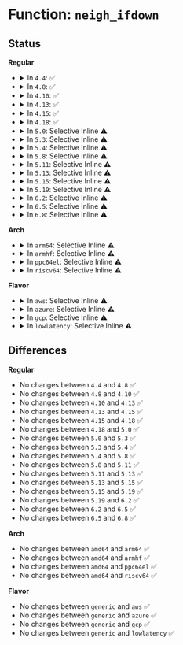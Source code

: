 # Function: <code>neigh_ifdown</code>

## Status
<b>Regular</b>
<ul>
<li>
<details>
<summary>In <code>4.4</code>: ✅</summary>

```c
int neigh_ifdown(struct neigh_table *tbl, struct net_device *dev);
```

**Collision:** Unique Global

**Inline:** No

**Transformation:** False

**Instances:**

```
In net/core/neighbour.c (ffffffff81727ae0)
Location: net/core/neighbour.c:253
Inline: False
Direct callers:
  - net/core/neighbour.c:neigh_table_clear
  - net/ipv4/arp.c:arp_ifdown
  - net/ipv6/addrconf.c:addrconf_ifdown
  - net/ipv6/addrconf.c:addrconf_ifdown
  - net/ipv6/ndisc.c:ndisc_netdev_event
```
**Symbols:**

```
ffffffff81727ae0-ffffffff81727bbf: neigh_ifdown (STB_GLOBAL)
```
</details>
</li>
<li>
<details>
<summary>In <code>4.8</code>: ✅</summary>

```c
int neigh_ifdown(struct neigh_table *tbl, struct net_device *dev);
```

**Collision:** Unique Global

**Inline:** No

**Transformation:** False

**Instances:**

```
In net/core/neighbour.c (ffffffff817915f0)
Location: net/core/neighbour.c:253
Inline: False
Direct callers:
  - net/core/neighbour.c:neigh_table_clear
  - net/ipv4/arp.c:arp_ifdown
  - net/ipv6/addrconf.c:addrconf_ifdown
  - net/ipv6/addrconf.c:addrconf_ifdown
  - net/ipv6/ndisc.c:ndisc_netdev_event
```
**Symbols:**

```
ffffffff817915f0-ffffffff817916cf: neigh_ifdown (STB_GLOBAL)
```
</details>
</li>
<li>
<details>
<summary>In <code>4.10</code>: ✅</summary>

```c
int neigh_ifdown(struct neigh_table *tbl, struct net_device *dev);
```

**Collision:** Unique Global

**Inline:** No

**Transformation:** False

**Instances:**

```
In net/core/neighbour.c (ffffffff817beec0)
Location: net/core/neighbour.c:254
Inline: False
Direct callers:
  - net/core/neighbour.c:neigh_table_clear
  - net/ipv4/arp.c:arp_ifdown
  - net/ipv6/addrconf.c:addrconf_ifdown
  - net/ipv6/addrconf.c:addrconf_ifdown
  - net/ipv6/ndisc.c:ndisc_netdev_event
```
**Symbols:**

```
ffffffff817beec0-ffffffff817bef9f: neigh_ifdown (STB_GLOBAL)
```
</details>
</li>
<li>
<details>
<summary>In <code>4.13</code>: ✅</summary>

```c
int neigh_ifdown(struct neigh_table *tbl, struct net_device *dev);
```

**Collision:** Unique Global

**Inline:** No

**Transformation:** False

**Instances:**

```
In net/core/neighbour.c (ffffffff817dced0)
Location: net/core/neighbour.c:290
Inline: False
Direct callers:
  - net/core/neighbour.c:neigh_table_clear
  - net/ipv4/arp.c:arp_ifdown
  - net/ipv6/addrconf.c:addrconf_ifdown
  - net/ipv6/addrconf.c:addrconf_ifdown
  - net/ipv6/ndisc.c:ndisc_netdev_event
```
**Symbols:**

```
ffffffff817dced0-ffffffff817dcfaf: neigh_ifdown (STB_GLOBAL)
```
</details>
</li>
<li>
<details>
<summary>In <code>4.15</code>: ✅</summary>

```c
int neigh_ifdown(struct neigh_table *tbl, struct net_device *dev);
```

**Collision:** Unique Global

**Inline:** No

**Transformation:** False

**Instances:**

```
In net/core/neighbour.c (ffffffff81858760)
Location: net/core/neighbour.c:290
Inline: False
Direct callers:
  - net/core/neighbour.c:neigh_table_clear
  - net/ipv4/arp.c:arp_ifdown
  - net/ipv6/addrconf.c:addrconf_ifdown
  - net/ipv6/addrconf.c:addrconf_ifdown
  - net/ipv6/ndisc.c:ndisc_netdev_event
```
**Symbols:**

```
ffffffff81858760-ffffffff81858842: neigh_ifdown (STB_GLOBAL)
```
</details>
</li>
<li>
<details>
<summary>In <code>4.18</code>: ✅</summary>

```c
int neigh_ifdown(struct neigh_table *tbl, struct net_device *dev);
```

**Collision:** Unique Global

**Inline:** No

**Transformation:** False

**Instances:**

```
In net/core/neighbour.c (ffffffff818a3bd0)
Location: net/core/neighbour.c:293
Inline: False
Direct callers:
  - net/core/neighbour.c:neigh_table_clear
  - net/ipv4/arp.c:arp_ifdown
  - net/ipv6/addrconf.c:addrconf_ifdown
  - net/ipv6/route.c:rt6_disable_ip
  - net/ipv6/ndisc.c:ndisc_netdev_event
```
**Symbols:**

```
ffffffff818a3bd0-ffffffff818a3cc9: neigh_ifdown (STB_GLOBAL)
```
</details>
</li>
<li>
<details>
<summary>In <code>5.0</code>: Selective Inline ⚠️</summary>

```c
int neigh_ifdown(struct neigh_table *tbl, struct net_device *dev);
```

**Collision:** Unique Global

**Inline:** Selective

**Transformation:** False

**Instances:**

```
In net/core/neighbour.c (ffffffff818c7120)
Location: net/core/neighbour.c:370
Inline: True
Inline callers:
  - net/core/neighbour.c:neigh_table_clear
Direct callers:
  - net/ipv4/arp.c:arp_ifdown
  - net/ipv6/addrconf.c:addrconf_ifdown
  - net/ipv6/route.c:rt6_disable_ip
  - net/ipv6/ndisc.c:ndisc_netdev_event
```
**Symbols:**

```
ffffffff818c70c0-ffffffff818c70d4: neigh_ifdown (STB_GLOBAL)
```
</details>
</li>
<li>
<details>
<summary>In <code>5.3</code>: Selective Inline ⚠️</summary>

```c
int neigh_ifdown(struct neigh_table *tbl, struct net_device *dev);
```

**Collision:** Unique Global

**Inline:** Selective

**Transformation:** False

**Instances:**

```
In net/core/neighbour.c (ffffffff819132a0)
Location: net/core/neighbour.c:370
Inline: True
Inline callers:
  - net/core/neighbour.c:neigh_table_clear
Direct callers:
  - net/ipv4/arp.c:arp_ifdown
  - net/ipv6/addrconf.c:addrconf_ifdown
  - net/ipv6/route.c:rt6_disable_ip
  - net/ipv6/ndisc.c:ndisc_netdev_event
```
**Symbols:**

```
ffffffff81913240-ffffffff81913254: neigh_ifdown (STB_GLOBAL)
```
</details>
</li>
<li>
<details>
<summary>In <code>5.4</code>: Selective Inline ⚠️</summary>

```c
int neigh_ifdown(struct neigh_table *tbl, struct net_device *dev);
```

**Collision:** Unique Global

**Inline:** Selective

**Transformation:** False

**Instances:**

```
In net/core/neighbour.c (ffffffff81945900)
Location: net/core/neighbour.c:367
Inline: True
Inline callers:
  - net/core/neighbour.c:neigh_table_clear
Direct callers:
  - net/ipv4/arp.c:arp_ifdown
  - net/ipv6/addrconf.c:addrconf_ifdown
  - net/ipv6/route.c:rt6_disable_ip
  - net/ipv6/ndisc.c:ndisc_netdev_event
```
**Symbols:**

```
ffffffff819458a0-ffffffff819458b4: neigh_ifdown (STB_GLOBAL)
```
</details>
</li>
<li>
<details>
<summary>In <code>5.8</code>: Selective Inline ⚠️</summary>

```c
int neigh_ifdown(struct neigh_table *tbl, struct net_device *dev);
```

**Collision:** Unique Global

**Inline:** Selective

**Transformation:** False

**Instances:**

```
In net/core/neighbour.c (ffffffff81a15882)
Location: net/core/neighbour.c:367
Inline: True
Inline callers:
  - net/core/neighbour.c:neigh_table_clear
Direct callers:
  - net/ipv4/arp.c:arp_ifdown
  - net/ipv6/route.c:rt6_disable_ip
  - net/ipv6/ndisc.c:ndisc_netdev_event
```
**Symbols:**

```
ffffffff81a15910-ffffffff81a15924: neigh_ifdown (STB_GLOBAL)
```
</details>
</li>
<li>
<details>
<summary>In <code>5.11</code>: Selective Inline ⚠️</summary>

```c
int neigh_ifdown(struct neigh_table *tbl, struct net_device *dev);
```

**Collision:** Unique Global

**Inline:** Selective

**Transformation:** False

**Instances:**

```
In net/core/neighbour.c (ffffffff81a15b72)
Location: net/core/neighbour.c:369
Inline: True
Inline callers:
  - net/core/neighbour.c:neigh_table_clear
Direct callers:
  - net/ipv4/arp.c:arp_ifdown
  - net/ipv6/route.c:rt6_disable_ip
  - net/ipv6/ndisc.c:ndisc_netdev_event
```
**Symbols:**

```
ffffffff81a15c00-ffffffff81a15c14: neigh_ifdown (STB_GLOBAL)
```
</details>
</li>
<li>
<details>
<summary>In <code>5.13</code>: Selective Inline ⚠️</summary>

```c
int neigh_ifdown(struct neigh_table *tbl, struct net_device *dev);
```

**Collision:** Unique Global

**Inline:** Selective

**Transformation:** False

**Instances:**

```
In net/core/neighbour.c (ffffffff819fc6e2)
Location: net/core/neighbour.c:373
Inline: True
Inline callers:
  - net/core/neighbour.c:neigh_table_clear
Direct callers:
  - net/ipv4/arp.c:arp_ifdown
  - net/ipv6/route.c:rt6_disable_ip
  - net/ipv6/ndisc.c:ndisc_netdev_event
```
**Symbols:**

```
ffffffff819fc770-ffffffff819fc784: neigh_ifdown (STB_GLOBAL)
```
</details>
</li>
<li>
<details>
<summary>In <code>5.15</code>: Selective Inline ⚠️</summary>

```c
int neigh_ifdown(struct neigh_table *tbl, struct net_device *dev);
```

**Collision:** Unique Global

**Inline:** Selective

**Transformation:** False

**Instances:**

```
In net/core/neighbour.c (ffffffff81aae711)
Location: net/core/neighbour.c:373
Inline: True
Inline callers:
  - net/core/neighbour.c:neigh_table_clear
Direct callers:
  - net/ipv4/arp.c:arp_ifdown
  - net/ipv6/route.c:rt6_disable_ip
  - net/ipv6/ndisc.c:ndisc_netdev_event
```
**Symbols:**

```
ffffffff81aae7b0-ffffffff81aae7c4: neigh_ifdown (STB_GLOBAL)
```
</details>
</li>
<li>
<details>
<summary>In <code>5.19</code>: Selective Inline ⚠️</summary>

```c
int neigh_ifdown(struct neigh_table *tbl, struct net_device *dev);
```

**Collision:** Unique Global

**Inline:** Selective

**Transformation:** False

**Instances:**

```
In net/core/neighbour.c (ffffffff81c2743a)
Location: net/core/neighbour.c:416
Inline: True
Inline callers:
  - net/core/neighbour.c:neigh_table_clear
Direct callers:
  - net/ipv4/arp.c:arp_ifdown
  - net/ipv6/route.c:rt6_disable_ip
  - net/ipv6/ndisc.c:ndisc_netdev_event
```
**Symbols:**

```
ffffffff81c274e0-ffffffff81c274fe: neigh_ifdown (STB_GLOBAL)
```
</details>
</li>
<li>
<details>
<summary>In <code>6.2</code>: Selective Inline ⚠️</summary>

```c
int neigh_ifdown(struct neigh_table *tbl, struct net_device *dev);
```

**Collision:** Unique Global

**Inline:** Selective

**Transformation:** False

**Instances:**

```
In net/core/neighbour.c (ffffffff81dd9f9c)
Location: net/core/neighbour.c:454
Inline: True
Inline callers:
  - net/core/neighbour.c:neigh_table_clear
Direct callers:
  - net/ipv4/arp.c:arp_ifdown
  - net/ipv6/route.c:rt6_disable_ip
  - net/ipv6/ndisc.c:ndisc_netdev_event
```
**Symbols:**

```
ffffffff81dda060-ffffffff81dda07e: neigh_ifdown (STB_GLOBAL)
```
</details>
</li>
<li>
<details>
<summary>In <code>6.5</code>: Selective Inline ⚠️</summary>

```c
int neigh_ifdown(struct neigh_table *tbl, struct net_device *dev);
```

**Collision:** Unique Global

**Inline:** Selective

**Transformation:** False

**Instances:**

```
In net/core/neighbour.c (ffffffff81e4acfc)
Location: net/core/neighbour.c:454
Inline: True
Inline callers:
  - net/core/neighbour.c:neigh_table_clear
Direct callers:
  - net/ipv4/arp.c:arp_ifdown
  - net/ipv6/route.c:rt6_disable_ip
  - net/ipv6/ndisc.c:ndisc_netdev_event
```
**Symbols:**

```
ffffffff81e4adc0-ffffffff81e4adde: neigh_ifdown (STB_GLOBAL)
```
</details>
</li>
<li>
<details>
<summary>In <code>6.8</code>: Selective Inline ⚠️</summary>

```c
int neigh_ifdown(struct neigh_table *tbl, struct net_device *dev);
```

**Collision:** Unique Global

**Inline:** Selective

**Transformation:** False

**Instances:**

```
In net/core/neighbour.c (ffffffff81f09a1c)
Location: net/core/neighbour.c:462
Inline: True
Inline callers:
  - net/core/neighbour.c:neigh_table_clear
Direct callers:
  - net/ipv4/arp.c:arp_ifdown
  - net/ipv6/route.c:rt6_disable_ip
  - net/ipv6/ndisc.c:ndisc_netdev_event
```
**Symbols:**

```
ffffffff81f09ae0-ffffffff81f09afe: neigh_ifdown (STB_GLOBAL)
```
</details>
</li>
</ul>
<b>Arch</b>
<ul>
<li>
<details>
<summary>In <code>arm64</code>: Selective Inline ⚠️</summary>

```c
int neigh_ifdown(struct neigh_table *tbl, struct net_device *dev);
```

**Collision:** Unique Global

**Inline:** Selective

**Transformation:** False

**Instances:**

```
In net/core/neighbour.c (ffff800010be48bc)
Location: net/core/neighbour.c:367
Inline: True
Inline callers:
  - net/core/neighbour.c:neigh_table_clear
Direct callers:
  - net/ipv4/arp.c:arp_ifdown
  - net/ipv6/addrconf.c:addrconf_ifdown
  - net/ipv6/route.c:rt6_disable_ip
  - net/ipv6/ndisc.c:ndisc_netdev_event
```
**Symbols:**

```
ffff800010be4838-ffff800010be4874: neigh_ifdown (STB_GLOBAL)
```
</details>
</li>
<li>
<details>
<summary>In <code>armhf</code>: Selective Inline ⚠️</summary>

```c
int neigh_ifdown(struct neigh_table *tbl, struct net_device *dev);
```

**Collision:** Unique Global

**Inline:** Selective

**Transformation:** False

**Instances:**

```
In net/core/neighbour.c (c0cff550)
Location: net/core/neighbour.c:367
Inline: True
Inline callers:
  - net/core/neighbour.c:neigh_table_clear
Direct callers:
  - net/ipv4/arp.c:arp_ifdown
  - net/ipv6/addrconf.c:addrconf_ifdown
  - net/ipv6/route.c:rt6_disable_ip
  - net/ipv6/ndisc.c:ndisc_netdev_event
```
**Symbols:**

```
c0cff4e8-c0cff50c: neigh_ifdown (STB_GLOBAL)
```
</details>
</li>
<li>
<details>
<summary>In <code>ppc64el</code>: Selective Inline ⚠️</summary>

```c
int neigh_ifdown(struct neigh_table *tbl, struct net_device *dev);
```

**Collision:** Unique Global

**Inline:** Selective

**Transformation:** False

**Instances:**

```
In net/core/neighbour.c (c000000000cc89f0)
Location: net/core/neighbour.c:367
Inline: True
Inline callers:
  - net/core/neighbour.c:neigh_table_clear
Direct callers:
  - net/ipv4/arp.c:arp_ifdown
  - net/ipv6/addrconf.c:addrconf_ifdown
  - net/ipv6/route.c:rt6_disable_ip
  - net/ipv6/ndisc.c:ndisc_netdev_event
```
**Symbols:**

```
c000000000cc8950-c000000000cc8988: neigh_ifdown (STB_GLOBAL)
```
</details>
</li>
<li>
<details>
<summary>In <code>riscv64</code>: Selective Inline ⚠️</summary>

```c
int neigh_ifdown(struct neigh_table *tbl, struct net_device *dev);
```

**Collision:** Unique Global

**Inline:** Selective

**Transformation:** False

**Instances:**

```
In net/core/neighbour.c (ffffffe00076b84e)
Location: net/core/neighbour.c:367
Inline: True
Inline callers:
  - net/core/neighbour.c:neigh_table_clear
Direct callers:
  - net/ipv4/arp.c:arp_ifdown
  - net/ipv6/addrconf.c:addrconf_ifdown
  - net/ipv6/route.c:rt6_disable_ip
  - net/ipv6/ndisc.c:ndisc_netdev_event
```
**Symbols:**

```
ffffffe00076b7ca-ffffffe00076b800: neigh_ifdown (STB_GLOBAL)
```
</details>
</li>
</ul>
<b>Flavor</b>
<ul>
<li>
<details>
<summary>In <code>aws</code>: Selective Inline ⚠️</summary>

```c
int neigh_ifdown(struct neigh_table *tbl, struct net_device *dev);
```

**Collision:** Unique Global

**Inline:** Selective

**Transformation:** False

**Instances:**

```
In net/core/neighbour.c (ffffffff818e58d0)
Location: net/core/neighbour.c:367
Inline: True
Inline callers:
  - net/core/neighbour.c:neigh_table_clear
Direct callers:
  - net/ipv4/arp.c:arp_ifdown
  - net/ipv6/addrconf.c:addrconf_ifdown
  - net/ipv6/route.c:rt6_disable_ip
  - net/ipv6/ndisc.c:ndisc_netdev_event
```
**Symbols:**

```
ffffffff818e5870-ffffffff818e5884: neigh_ifdown (STB_GLOBAL)
```
</details>
</li>
<li>
<details>
<summary>In <code>azure</code>: Selective Inline ⚠️</summary>

```c
int neigh_ifdown(struct neigh_table *tbl, struct net_device *dev);
```

**Collision:** Unique Global

**Inline:** Selective

**Transformation:** False

**Instances:**

```
In net/core/neighbour.c (ffffffff8189f710)
Location: net/core/neighbour.c:367
Inline: True
Inline callers:
  - net/core/neighbour.c:neigh_table_clear
Direct callers:
  - net/ipv4/arp.c:arp_ifdown
  - net/ipv6/addrconf.c:addrconf_ifdown
  - net/ipv6/route.c:rt6_disable_ip
  - net/ipv6/ndisc.c:ndisc_netdev_event
```
**Symbols:**

```
ffffffff8189f6b0-ffffffff8189f6c4: neigh_ifdown (STB_GLOBAL)
```
</details>
</li>
<li>
<details>
<summary>In <code>gcp</code>: Selective Inline ⚠️</summary>

```c
int neigh_ifdown(struct neigh_table *tbl, struct net_device *dev);
```

**Collision:** Unique Global

**Inline:** Selective

**Transformation:** False

**Instances:**

```
In net/core/neighbour.c (ffffffff81936900)
Location: net/core/neighbour.c:367
Inline: True
Inline callers:
  - net/core/neighbour.c:neigh_table_clear
Direct callers:
  - net/ipv4/arp.c:arp_ifdown
  - net/ipv6/addrconf.c:addrconf_ifdown
  - net/ipv6/route.c:rt6_disable_ip
  - net/ipv6/ndisc.c:ndisc_netdev_event
```
**Symbols:**

```
ffffffff819368a0-ffffffff819368b4: neigh_ifdown (STB_GLOBAL)
```
</details>
</li>
<li>
<details>
<summary>In <code>lowlatency</code>: Selective Inline ⚠️</summary>

```c
int neigh_ifdown(struct neigh_table *tbl, struct net_device *dev);
```

**Collision:** Unique Global

**Inline:** Selective

**Transformation:** False

**Instances:**

```
In net/core/neighbour.c (ffffffff81958090)
Location: net/core/neighbour.c:367
Inline: True
Inline callers:
  - net/core/neighbour.c:neigh_table_clear
Direct callers:
  - net/ipv4/arp.c:arp_ifdown
  - net/ipv6/addrconf.c:addrconf_ifdown
  - net/ipv6/route.c:rt6_disable_ip
  - net/ipv6/ndisc.c:ndisc_netdev_event
```
**Symbols:**

```
ffffffff81958030-ffffffff81958044: neigh_ifdown (STB_GLOBAL)
```
</details>
</li>
</ul>

## Differences
<b>Regular</b>
<ul>
<li>
No changes between <code>4.4</code> and <code>4.8</code> ✅
</li>
<li>
No changes between <code>4.8</code> and <code>4.10</code> ✅
</li>
<li>
No changes between <code>4.10</code> and <code>4.13</code> ✅
</li>
<li>
No changes between <code>4.13</code> and <code>4.15</code> ✅
</li>
<li>
No changes between <code>4.15</code> and <code>4.18</code> ✅
</li>
<li>
No changes between <code>4.18</code> and <code>5.0</code> ✅
</li>
<li>
No changes between <code>5.0</code> and <code>5.3</code> ✅
</li>
<li>
No changes between <code>5.3</code> and <code>5.4</code> ✅
</li>
<li>
No changes between <code>5.4</code> and <code>5.8</code> ✅
</li>
<li>
No changes between <code>5.8</code> and <code>5.11</code> ✅
</li>
<li>
No changes between <code>5.11</code> and <code>5.13</code> ✅
</li>
<li>
No changes between <code>5.13</code> and <code>5.15</code> ✅
</li>
<li>
No changes between <code>5.15</code> and <code>5.19</code> ✅
</li>
<li>
No changes between <code>5.19</code> and <code>6.2</code> ✅
</li>
<li>
No changes between <code>6.2</code> and <code>6.5</code> ✅
</li>
<li>
No changes between <code>6.5</code> and <code>6.8</code> ✅
</li>
</ul>
<b>Arch</b>
<ul>
<li>
No changes between <code>amd64</code> and <code>arm64</code> ✅
</li>
<li>
No changes between <code>amd64</code> and <code>armhf</code> ✅
</li>
<li>
No changes between <code>amd64</code> and <code>ppc64el</code> ✅
</li>
<li>
No changes between <code>amd64</code> and <code>riscv64</code> ✅
</li>
</ul>
<b>Flavor</b>
<ul>
<li>
No changes between <code>generic</code> and <code>aws</code> ✅
</li>
<li>
No changes between <code>generic</code> and <code>azure</code> ✅
</li>
<li>
No changes between <code>generic</code> and <code>gcp</code> ✅
</li>
<li>
No changes between <code>generic</code> and <code>lowlatency</code> ✅
</li>
</ul>
